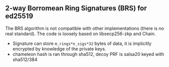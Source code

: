 ## 2-way Borromean Ring Signatures (BRS) for ed25519

The BRS algorithm is not compatible with other implementations (there is no
real standard). The code is loosely based on libsecp256-zkp and Chain.

* Signature can store `m_rings*n_sigs*32` bytes of data, it is implicitly
  encrypted by knowledge of the private keys.
* chameleon hash is ran through sha512, decoy PRF is salsa20 keyed with sha512/384
